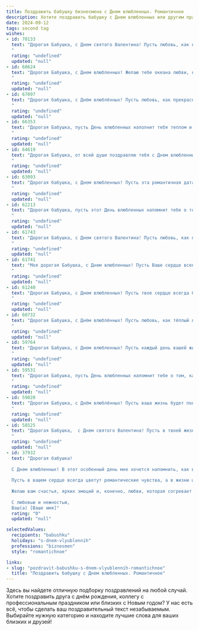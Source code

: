 ```yaml
---
title: Поздравить бабушку бизнесмена с Днем влюбленных. Романтичное
description: Хотите поздравить бабушку с Днем влюбленных или другим праздником? Наш ИИ создаст незабываемое поздравление, а вы обязательно выделитесь среди других.  
date: 2024-09-12
tags: second tag
wishes:
- id: 70133
  text: "Дорогая Бабушка, с Днем святого Валентина! Пусть любовь, как крепкий бизнес, процветает в вашей жизни, а романтика, как выгодная инвестиция, приносит вам только радость и счастье!
  "
  rating: "undefined"
  updated: "null"
- id: 68624
  text: "Дорогая Бабушка, с Днем влюбленных! Желаю тебе океана любви, которая всегда согревает твое сердце, как солнечный свет, и процветания в твоих делах. Пусть твоя бизнес-империя процветает, а ты всегда остаешься той же очаровательной и любимой женщиной!
  "
  rating: "undefined"
  updated: "null"
- id: 67097
  text: "Дорогая бабушка, с Днём влюблённых! Пусть любовь, как прекрасный бизнес, процветает в вашей душе, даря вам тепло, радость и нежность. Пусть ваша жизнь всегда будет наполнена счастьем, как успешная сделка, и пусть каждый день будет наполнен любовью, как счастливое инвестирование!
  "
  rating: "undefined"
  updated: "null"
- id: 66353
  text: "Дорогая Бабушка, пусть День влюбленных наполнит тебя теплом и любовью!  Ты — бизнес-леди с душой романтика, и твоя энергия способна очаровать любого. Желаю, чтобы этот день стал для тебя особенным, чтобы ты чувствовала себя любимой и желанной, как в юности.
  "
  rating: "undefined"
  updated: "null"
- id: 64619
  text: "Дорогая Бабушка, от всей души поздравляю тебя с Днем влюбленных! Пусть твоя жизнь всегда будет полна любви, тепла и нежности, как роскошный букет цветов, который ты так умело составляешь для любимых. Пусть твое сердце бьется в такт с ритмом  твоей большой и любящей семьи. Счастья, любви и долгих лет жизни, моя любимая Бабушка!
  "
  rating: "undefined"
  updated: "null"
- id: 63093
  text: "Дорогая бабушка, с Днем влюбленных! Пусть эта романтичная дата напомнит тебе о бесконечной любви и нежности, которую ты даришь своим близким.  Пусть в твоем сердце всегда царит теплота и умиротворение, а жизнь будет полна счастливых и ярких моментов.
  "
  rating: "undefined"
  updated: "null"
- id: 62213
  text: "Дорогая бабушка, пусть этот День влюбленных напомнит тебе о том, как сильно мы любим тебя, словно нежный цветок, который всегда распускается в твоем заботливом сердце. Пусть в твоей жизни всегда будет место для любви, тепла и нежности, как в твоих объятиях всегда находили утешение мы.
  "
  rating: "undefined"
  updated: "null"
- id: 61743
  text: "Дорогая Бабушка, с Днем святого Валентина! Пусть любовь, как прекрасный цветок, расцветает в Вашем сердце, согревая его теплом и заботой. Пусть рядом всегда будут любящие и преданные люди, а Ваша жизнь будет наполнена радостью и счастьем.
  "
  rating: "undefined"
  updated: "null"
- id: 61741
  text: "Моя дорогая Бабушка, с Днем влюбленных! Пусть Ваше сердце всегда будет  заполнено любовью и нежностью, как  успешные бизнес-проекты  — прибылью.  Желаю Вам  радости,  тепла и светлых чувств.  Пусть  каждый  день  будет  наполнен  счастьем  и  улыбками!
  "
  rating: "undefined"
  updated: "null"
- id: 61240
  text: "Дорогая Бабушка, с Днем влюбленных! Пусть твое сердце всегда будет согрето любовью, а твоя душа —  искренностью и нежностью. Пусть твоя бизнес-империя  процветает,  а успех и удача сопутствуют тебе во всех начинаниях.
  "
  rating: "undefined"
  updated: "null"
- id: 60732
  text: "Дорогая Бабушка, с Днём влюблённых! Пусть любовь, как тёплый летний ветер, окутывает тебя нежностью и счастьем. Пусть твоя душа, сильная и мудрая, как опытный бизнесмен, всегда найдёт повод для радости и вдохновения. ❤️
  "
  rating: "undefined"
  updated: "null"
- id: 59764
  text: "Дорогая Бабушка, с Днем влюбленных! Пусть каждый день вашей жизни будет наполнен любовью и счастьем, как яркие цветы на весенней поляне. Вас любят, ценят и всегда помнят!
  "
  rating: "undefined"
  updated: "null"
- id: 59531
  text: "Дорогая Бабушка, пусть День влюбленных напомнит тебе о том, как сильно тебя любят! Пусть и твоя бизнес-жизнь будет полна успехов и романтических моментов!
  "
  rating: "undefined"
  updated: "null"
- id: 59020
  text: "Дорогая Бабушка, с Днём влюблённых! Пусть ваша жизнь будет полна любви и романтики, как лучшие истории о бизнесменах, которые покоряют сердца и строят империи!
  "
  rating: "undefined"
  updated: "null"
- id: 58525
  text: "Дорогая Бабушка,  с Днем святого Валентина! Пусть в твоей жизни всегда царит любовь, как нежное весеннее утро. Пусть каждая минута будет наполнена радостью и счастьем, а сердце  быстро-быстро бьется от  любви к жизни и близким!
  "
  rating: "undefined"
  updated: "null"
- id: 37932
  text: "Дорогая бабушка!
  
  С Днем влюбленных! В этот особенный день мне хочется напомнить, как вы вдохновляете и озаряете сердца всех вокруг. Ваши мудрость и жизненный опыт, как прочный бизнес-план, дают уверенность и надежду.
  
  Пусть в вашем сердце всегда цветут романтические чувства, а в жизни царит любовь и гармония. Вы — пример для нас, как строить крепкие отношения, основанные на уважении и заботе.
  
  Желаю вам счастья, ярких эмоций и, конечно, любви, которая согревает душу и наполняет жизнь смыслом.
  
  С любовью и нежностью,
  Ваш(а) [Ваше имя]"
  rating: "0"
  updated: "null"

selectedValues:
  recipients: "babushku"
  holidays: "s-dnem-vlyublennih"
  professions: "biznesmen"
  style: "romantichnoe"

links:
- slug: "pozdravit-babushku-s-dnem-vlyublennih-romantichnoe"
  title: "Поздравить бабушку с Днем влюбленных. Романтичное"
---
```


Здесь вы найдете отличную подборку поздравлений на любой случай. 
Хотите поздравить друга с днём рождения, коллегу с профессиональным праздником или близких с Новым годом? У нас есть всё, чтобы сделать ваш поздравительный текст незабываемым. Выбирайте нужную категорию и находите лучшие слова для ваших близких и друзей!
